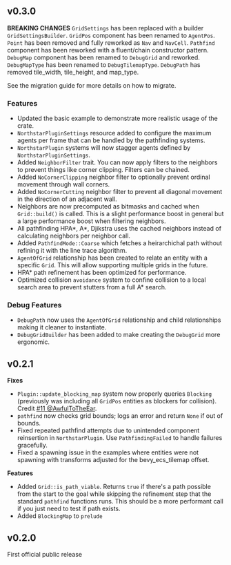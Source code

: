 ## v0.3.0
**BREAKING CHANGES**
`GridSettings` has been replaced with a builder `GridSettingsBuilder`.
`GridPos` component has been renamed to `AgentPos`.
`Point` has been removed and fully reworked as `Nav` and `NavCell`.
`Pathfind` component has been reworked with a fluent/chain constructor pattern.
`DebugMap` component has been renamed to `DebugGrid` and reworked.
`DebugMapType` has been renamed to `DebugTilemapType`.
`DebugPath` has removed tile_width, tile_height, and map_type.

See the migration guide for more details on how to migrate.

### Features
* Updated the basic example to demonstrate more realistic usage of the crate.
* `NorthstarPluginSettings` resource added to configure the maximum agents per frame that can be handled by the pathfinding systems.
* `NorthstarPlugin` systems will now stagger agents defined by `NorthstarPluginSettings`.
* Added `NeighborFilter` trait. You can now apply filters to the neighbors to prevent things like corner clipping. Filters can be chained.
* Added `NoCornerClipping` neighbor filter to optionally prevent ordinal movement through wall corners.
* Added `NoCornerCutting` neighbor filter to prevent all diagonal movement in the direction of an adjacent wall.
* Neighbors are now precomputed as bitmasks and cached when `Grid::build()` is called. This is a slight performance boost in general but a large performance boost when filtering neighbors.
* All pathfinding HPA*, A*, Djikstra uses the cached neighbors instead of calculating neighbors per neighbor call.
* Added `PathfindMode::Coarse` which fetches a heirarchichal path without refining it with the line trace algorithm.
* `AgentOfGrid` relationship has been created to relate an entity with a specific `Grid`. This will allow supporting multiple grids in the future.
* HPA* path refinement has been optimized for performance.
* Optimized collision `avoidance` system to confine collision to a local search area to prevent stutters from a full A* search.

### Debug Features
* `DebugPath` now uses the `AgentOfGrid` relationship and child relationships making it cleaner to instantiate.
* `DebugGridBuilder` has been added to make creating the `DebugGrid` more ergonomic.

## v0.2.1
**Fixes**
* `Plugin::update_blocking_map` system now properly queries `Blocking` (previously was including all `GridPos` entities as blockers for collision). Credit [#11 @AwfulToTheEar](https://github.com/JtotheThree/bevy_northstar/pull/11).
* `pathfind` now checks grid bounds; logs an error and return `None` if out of bounds.
* Fixed repeated pathfind attempts due to unintended component reinsertion in `NorthstarPlugin`. Use `PathfindingFailed` to handle failures gracefully.
* Fixed a spawning issue in the examples where entities were not spawning with transforms adjusted for the bevy_ecs_tilemap offset.

**Features**
* Added `Grid::is_path_viable`. Returns `true` if there's a path possible from the start to the goal while skipping the refinement step that the standard `pathfind` functions runs. This should be a more performant call if you just need to test if path exists.
* Added `BlockingMap` to `prelude`

## v0.2.0
First official public release